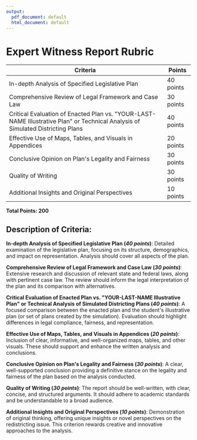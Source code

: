 ```yaml
---
output:
  pdf_document: default
  html_document: default
---
```


# Expert Witness Report Rubric

| **Criteria**                                                                     | **Points** |
|----------------------------------------------------------------------------------|------------|
| In-depth Analysis of Specified Legislative Plan                                  | 40 points  |
| Comprehensive Review of Legal Framework and Case Law                             | 30 points  |
| Critical Evaluation of Enacted Plan vs. "YOUR-LAST-NAME Illustrative Plan" or Technical Analysis of Simulated Districting Plans             | 40 points  |
| Effective Use of Maps, Tables, and Visuals in Appendices                         | 20 points  |
| Conclusive Opinion on Plan's Legality and Fairness                               | 30 points  |
| Quality of Writing                                                               | 30 points  |
| Additional Insights and Original Perspectives                                    | 10 points  |

**Total Points: 200**

## Description of Criteria:

**In-depth Analysis of Specified Legislative Plan (_40 points_)**: Detailed examination of the legislative plan, focusing on its structure, demographics, and impact on representation. Analysis should cover all aspects of the plan.

**Comprehensive Review of Legal Framework and Case Law (_30 points_)**: Extensive research and discussion of relevant state and federal laws, along with pertinent case law. The review should inform the legal interpretation of the plan and its comparison with alternatives.

**Critical Evaluation of Enacted Plan vs. "YOUR-LAST-NAME Illustrative Plan" or Technical Analysis of Simulated Districting Plans (_40 points_)**: A focused comparison between the enacted plan and the student's illustrative plan (or set of plans created by the simulation). Evaluation should highlight differences in legal compliance, fairness, and representation.

**Effective Use of Maps, Tables, and Visuals in Appendices (_20 points_)**: Inclusion of clear, informative, and well-organized maps, tables, and other visuals. These should support and enhance the written analysis and conclusions.

**Conclusive Opinion on Plan's Legality and Fairness (_30 points_)**: A clear, well-supported conclusion providing a definitive stance on the legality and fairness of the plan based on the analysis conducted.

**Quality of Writing (_30 points_)**: The report should be well-written, with clear, concise, and structured arguments. It should adhere to academic standards and be understandable to a broad audience.

**Additional Insights and Original Perspectives (_10 points_)**: Demonstration of original thinking, offering unique insights or novel perspectives on the redistricting issue. This criterion rewards creative and innovative approaches to the analysis.

